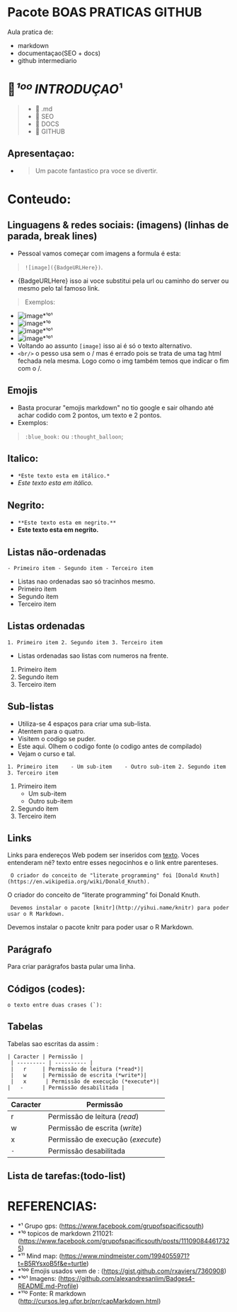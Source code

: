 # Pacote BOAS PRATICAS GITHUB 

Aula pratica de:
- markdown 
- documentaçao(SEO + docs) 
- github intermediario   

# :thought_balloon:*¹ºº INTRODUÇAO*¹

> - :blue_book: .md
> - :blue_book: SEO
> - :blue_book: DOCS
> - :blue_book: GITHUB

## Apresentaçao:
 - > Um pacote fantastico pra voce se divertir.
 
# Conteudo:

## Linguagens & redes sociais: (imagens) (linhas de parada, break lines)     
-  Pessoal vamos começar com imagens a formula é esta:       
> `![image]({BadgeURLHere})`.<br/>
- {BadgeURLHere} isso ai voce substitui pela url ou caminho do server ou mesmo pelo tal famoso link.   
> Exemplos: <br/>
- ![image](https://img.shields.io/badge/GitHub-100000?style=for-the-badge&logo=github&logoColor=white)*¹º¹
- ![image](https://img.shields.io/badge/Facebook-1877F2?style=for-the-badge&logo=facebook&logoColor=white)*¹º
- ![image](https://img.shields.io/badge/Markdown-000000?style=for-the-badge&logo=markdown&logoColor=white)*¹º¹
- ![image](https://img.shields.io/badge/HTML-239120?style=for-the-badge&logo=html5&logoColor=white)*¹º¹
- Voltando ao assunto `[image]` isso ai é só o texto alternativo. 
- `<br/>` o pesso usa sem o / mas é errado pois se trata de uma tag html fechada nela mesma. Logo como o img também temos que indicar o fim com o /.

## Emojis
- Basta procurar "emojis markdown" no tio google e sair olhando até achar codido com 2 pontos, um texto e 2 pontos.<br/>
- Exemplos:
>  `:blue_book:`  ou  `:thought_balloon`;          

## Italico:
- `*Este texto esta em itálico.*`
- *Este texto esta em itálico.*

## Negrito:
- `**Este texto esta em negrito.**`
- **Este texto esta em negrito.**

## Listas não-ordenadas
` - Primeiro item - Segundo item - Terceiro item `<br/>
   - Listas nao ordenadas sao só tracinhos mesmo.     
   - Primeiro item
   - Segundo item
   - Terceiro item

## Listas ordenadas
` 1. Primeiro item 2. Segundo item 3. Terceiro item `
   - Listas ordenadas sao listas com numeros na frente.      
   1. Primeiro item
   2. Segundo item
   3. Terceiro item

## Sub-listas

- Utiliza-se 4 espaços para criar uma sub-lista. 
- Atentem para o quatro.
- Visitem o codigo se puder. 
- Este aqui. Olhem o codigo fonte (o codigo antes de compilado)
- Vejam o curso e tal.            

` 1. Primeiro item    - Um sub-item    - Outro sub-item 2. Segundo item 3. Terceiro item ` 


1. Primeiro item
    - Um sub-item
    - Outro sub-item
2. Segundo item
3. Terceiro item

## Links

Links para endereços Web podem ser inseridos com [texto](link). Voces entenderam né? texto entre esses negocinhos e o link entre parenteses.  

` O criador do conceito de "literate programming" foi
[Donald Knuth](https://en.wikipedia.org/wiki/Donald_Knuth).` 

O criador do conceito de “literate programming” foi Donald Knuth.

` Devemos instalar o pacote [knitr](http://yihui.name/knitr) para poder
usar o R Markdown.` 

Devemos instalar o pacote knitr para poder usar o R Markdown.

## Parágrafo

Para criar parágrafos basta pular uma linha.

## Códigos (codes):
```o texto entre duas crases (`):```

## Tabelas

Tabelas sao escritas da assim :

  `| Caracter | Permissão |`<br/>
 ` | --------- | ---------- |`<br/>
 ` |   r     | Permissão de leitura (*read*)|`<br/>
 ` |   w     | Permissão de escrita (*write*)|`<br/>
 ` |   x      | Permissão de execução (*execute*)|`<br/>
 ` |   -      | Permissão desabilitada | `<br/>


 | Caracter | Permissão |
 | --------- | ---------- |
 |   r     | Permissão de leitura (*read*)|
 |   w     | Permissão de escrita (*write*)|
 |   x     | Permissão de execução (*execute*)|
 |  `- `   | Permissão desabilitada |*¹¹º 
## Lista de tarefas:(todo-list)   




# REFERENCIAS: 
- *¹   Grupo gps: (https://www.facebook.com/grupofspacificsouth)
- *¹º  topicos de markdown 211021: (https://www.facebook.com/grupofspacificsouth/posts/111090844617325) 
- *¹¹  Mind map: (https://www.mindmeister.com/1994055971?t=B5RYsxoB5f&e=turtle) 
- *¹ºº Emojis usados vem de : (https://gist.github.com/rxaviers/7360908) 
- *¹º¹ Imagens: (https://github.com/alexandresanlim/Badges4-README.md-Profile) 
- *¹¹º Fonte: R markdown (http://cursos.leg.ufpr.br/prr/capMarkdown.html)
